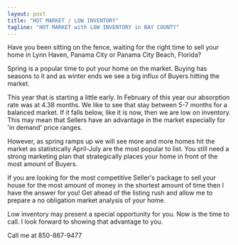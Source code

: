 ```yaml
---
layout: post
title: "HOT MARKET / LOW INVENTORY"
tagline: "HOT MARKET with LOW INVENTORY in BAY COUNTY"
---
```


Have you been sitting on the fence, waiting for the right time to sell your home in Lynn Haven, Panama City or Panama City Beach, Florida?

Spring is a popular time to put your home on the market. Buying has seasons to it and as winter ends we see a big influx of Buyers hitting the market.

This year that is starting a little early. In February of this year our absorption rate was at 4.38 months. We like to see that stay between 5-7 months for a balanced market. If it falls below, like it is now, then we are low on inventory. This may mean that Sellers have an advantage in the market especially for 'in demand' price ranges.

However, as spring ramps up we will see more and more homes hit the market as statistically April-July are the most popular to list. You still need a strong marketing plan that strategically places your home in front of the most amount of Buyers.

If you are looking for the most competitive Seller's package to sell your house for the most amount of money in the shortest amount of time then I have the answer for you! Get ahead of the listing rush and allow me to prepare a no obligation market analysis of your home.

Low inventory may present a special opportunity for you. Now is the time to call. I look forward to showing that advantage to you.

﻿﻿Call me at 850-867-9477
